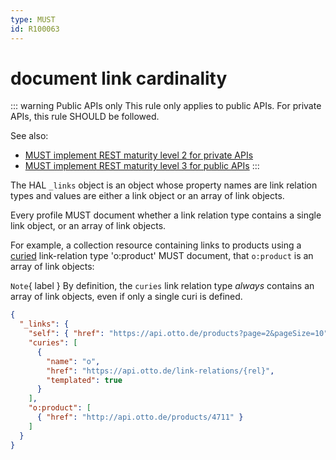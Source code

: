```yaml
---
type: MUST
id: R100063
---
```


# document link cardinality

::: warning Public APIs only
This rule only applies to public APIs. For private APIs, this rule SHOULD be followed.

See also:

- [MUST implement REST maturity level 2 for private APIs](../050_hypermedia/1010_must-implement-rest-maturity-level-2-for-private-apis.md)
- [MUST implement REST maturity level 3 for public APIs](../050_hypermedia/1020_must-implement-rest-maturity-level-3-for-public-apis.md)
:::

The HAL `_links` object is an object whose property names are link relation types and values are either a link object 
or an array of link objects.

Every profile MUST document whether a link relation type contains a single link object, or an array of link objects.

For example, a collection resource containing links to products using a [curied](./3040_must-use-curied-rels.md) 
link-relation type 'o:product' MUST document, that `o:product` is an array of link objects:

`Note`{ label } By definition, the `curies` link relation type *always* contains an array of link objects, even if only a single curi is defined.

```json
{
  "_links": {
    "self": { "href": "https://api.otto.de/products?page=2&pageSize=10" },
    "curies": [
      {
        "name": "o",
        "href": "https://api.otto.de/link-relations/{rel}",
        "templated": true
      }
    ],
    "o:product": [
      { "href": "http://api.otto.de/products/4711" }
    ]
  }
}
```  
